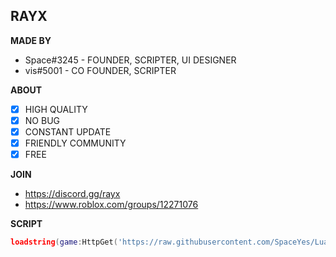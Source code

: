 ## RAYX

**__MADE BY__** 
* Space#3245 - FOUNDER, SCRIPTER, UI DESIGNER
* vis#5001 - CO FOUNDER, SCRIPTER

**__ABOUT__**
- [x] HIGH QUALITY
- [x] NO BUG
- [x] CONSTANT UPDATE
- [x] FRIENDLY COMMUNITY
- [x] FREE

**__JOIN__**
* https://discord.gg/rayx
* https://www.roblox.com/groups/12271076

**__SCRIPT__**
```lua
loadstring(game:HttpGet('https://raw.githubusercontent.com/SpaceYes/Lua/Main/DaHood.Lua'))()
```
